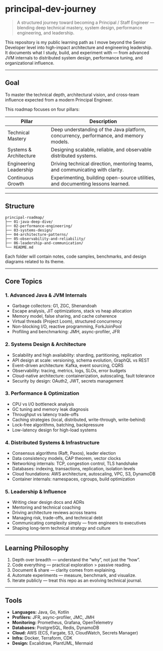 # principal-dev-journey

> A structured journey toward becoming a Principal / Staff Engineer —  
> blending deep technical mastery, system design, performance engineering, and leadership.

This repository is my public learning path as I move beyond the Senior Developer level into high-impact architecture and engineering leadership.  
It documents what I study, build, and experiment with — from advanced JVM internals to distributed system design, performance tuning, and organizational influence.

---

## Goal

To master the technical depth, architectural vision, and cross-team influence expected from a modern Principal Engineer.

This roadmap focuses on four pillars:

| Pillar | Description |
|---------|-------------|
| Technical Mastery | Deep understanding of the Java platform, concurrency, performance, and memory models. |
| Systems & Architecture | Designing scalable, reliable, and observable distributed systems. |
| Engineering Leadership | Driving technical direction, mentoring teams, and communicating with clarity. |
| Continuous Growth | Experimenting, building open-source utilities, and documenting lessons learned. |

---

## Structure

```
principal-roadmap/
├── 01-java-deep-dive/
├── 02-performance-engineering/
├── 03-systems-design/
├── 04-architecture-patterns/
├── 05-observability-and-reliability/
├── 06-leadership-and-communication/
└── README.md
```
Each folder will contain notes, code samples, benchmarks, and design diagrams related to its theme.

---

## Core Topics

### 1. Advanced Java & JVM Internals
- Garbage collectors: G1, ZGC, Shenandoah  
- Escape analysis, JIT optimizations, stack vs heap allocation  
- Memory model, false sharing, and cache coherence  
- Virtual threads (Project Loom), structured concurrency  
- Non-blocking I/O, reactive programming, ForkJoinPool  
- Profiling and benchmarking: JMH, async-profiler, JFR

### 2. Systems Design & Architecture
- Scalability and high availability: sharding, partitioning, replication  
- API design at scale: versioning, schema evolution, GraphQL vs REST  
- Event-driven architecture: Kafka, event sourcing, CQRS  
- Observability: tracing, metrics, logs, SLOs, error budgets  
- Cloud-native architecture: containerization, autoscaling, fault tolerance  
- Security by design: OAuth2, JWT, secrets management

### 3. Performance & Optimization
- CPU vs I/O bottleneck analysis  
- GC tuning and memory leak diagnosis  
- Throughput vs latency trade-offs  
- Caching strategies (local, distributed, write-through, write-behind)  
- Lock-free algorithms, batching, backpressure  
- Low-latency design for high-load systems

### 4. Distributed Systems & Infrastructure
- Consensus algorithms (Raft, Paxos), leader election  
- Data consistency models, CAP theorem, vector clocks  
- Networking internals: TCP, congestion control, TLS handshake  
- Databases: indexing, transactions, replication, isolation levels  
- Cloud foundations: AWS architecture, autoscaling, VPC, S3, DynamoDB  
- Container internals: namespaces, cgroups, build optimization

### 5. Leadership & Influence
- Writing clear design docs and ADRs  
- Mentoring and technical coaching  
- Driving architecture reviews across teams  
- Managing risk, trade-offs, and technical debt  
- Communicating complexity simply — from engineers to executives  
- Shaping long-term technical strategy and culture

---

## Learning Philosophy

1. Depth over breadth — understand the “why”, not just the “how”.  
2. Code everything — practical exploration > passive reading.  
3. Document & share — clarity comes from explaining.  
4. Automate experiments — measure, benchmark, and visualize.  
5. Iterate publicly — treat this repo as an evolving technical journal.

---

## Tools

- **Languages:** Java, Go, Kotlin  
- **Profilers:** JFR, async-profiler, JMC, JMH  
- **Monitoring:** Prometheus, Grafana, OpenTelemetry  
- **Databases:** PostgreSQL, Redis, DynamoDB  
- **Cloud:** AWS (ECS, Fargate, S3, CloudWatch, Secrets Manager)  
- **Infra:** Docker, Terraform, CDK  
- **Design:** Excalidraw, PlantUML, Mermaid

